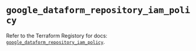 # `google_dataform_repository_iam_policy`

Refer to the Terraform Registory for docs: [`google_dataform_repository_iam_policy`](https://registry.terraform.io/providers/hashicorp/google-beta/5.9.0/docs/resources/google_dataform_repository_iam_policy).
